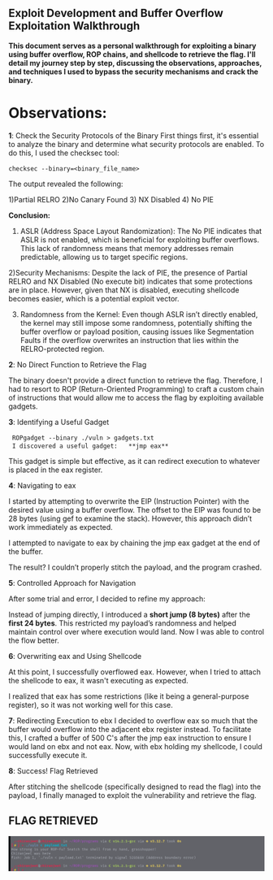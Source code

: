 ## Exploit Development and Buffer Overflow Exploitation Walkthrough

**This document serves as a personal walkthrough for exploiting a binary using buffer overflow, ROP chains, and shellcode to retrieve the flag. I'll detail my journey step by step, discussing the observations, approaches, and techniques I used to bypass the security mechanisms and crack the binary.**

# Observations:

**1**: Check the Security Protocols of the Binary
First things first, it's essential to analyze the binary and determine what security protocols are enabled. To do this, I used the checksec tool:
    
    checksec --binary=<binary_file_name>

The output revealed the following:

1)Partial RELRO
2)No Canary Found
3) NX Disabled
4) No PIE

**Conclusion:**

1) ASLR (Address Space Layout Randomization): The No PIE indicates that ASLR is not enabled, which is beneficial for exploiting buffer overflows. This lack of randomness means that memory addresses remain predictable, allowing us to target specific regions.

2)Security Mechanisms: Despite the lack of PIE, the presence of Partial RELRO and NX Disabled (No execute bit) indicates that some protections are in place. However, given that NX is disabled, executing shellcode becomes easier, which is a potential exploit vector.

3) Randomness from the Kernel: Even though ASLR isn’t directly enabled, the kernel may still impose some randomness, potentially shifting the buffer overflow or payload position, causing issues like Segmentation Faults if the overflow overwrites an instruction that lies within the RELRO-protected region.

**2**: No Direct Function to Retrieve the Flag

The binary doesn't provide a direct function to retrieve the flag. Therefore, I had to resort to ROP (Return-Oriented Programming) to craft a custom chain of instructions that would allow me to access the flag by exploiting available gadgets.

**3**: Identifying a Useful Gadget  

     ROPgadget --binary ./vuln > gadgets.txt
     I discovered a useful gadget:   **jmp eax**

This gadget is simple but effective, as it can redirect execution to whatever is placed in the eax register.

**4**: Navigating to eax

I started by attempting to overwrite the EIP (Instruction Pointer) with the desired value using a buffer overflow. The offset to the EIP was found to be 28 bytes (using gef to examine the stack). However, this approach didn’t work immediately as expected.

I attempted to navigate to eax by chaining the jmp eax gadget at the end of the buffer.

The result? I couldn’t properly stitch the payload, and the program crashed.

**5**: Controlled Approach for Navigation

After some trial and error, I decided to refine my approach:

Instead of jumping directly, I introduced a **short jump (8 bytes)** after the **first 24 bytes**.
This restricted my payload’s randomness and helped maintain control over where execution would land.
Now I was able to control the flow better.

**6**: Overwriting eax and Using Shellcode

At this point, I successfully overflowed eax. However, when I tried to attach the shellcode to eax, it wasn't executing as expected.

I realized that eax has some restrictions (like it being a general-purpose register), so it was not working well for this case.

**7**: Redirecting Execution to ebx
I decided to overflow eax so much that the buffer would overflow into the adjacent ebx register instead. To facilitate this, I crafted a buffer of 500 C's after the jmp eax instruction to ensure I would land on ebx and not eax.
Now, with ebx holding my shellcode, I could successfully execute it.

**8**: Success! Flag Retrieved

After stitching the shellcode (specifically designed to read the flag) into the payload, I finally managed to exploit the vulnerability and retrieve the flag.

## FLAG RETRIEVED

![RESULT](https://github.com/CHIRANJEET1729DAS/ROP-Reverse-Oriented-Programming-/blob/main/Results/cracked.png)

